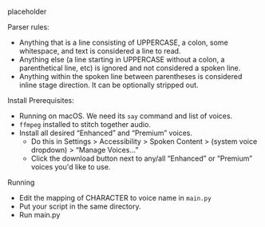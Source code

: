 placeholder


Parser rules:

- Anything that is a line consisting of UPPERCASE, a colon, some whitespace, and text is considered a line to read.
- Anything else (a line starting in UPPERCASE without a colon, a parenthetical line, etc) is ignored and not considered a spoken line.
- Anything within the spoken line between parentheses is considered inline stage direction. It can be optionally stripped out.

Install Prerequisites:

- Running on macOS. We need its `say` command and list of voices.
- `ffmpeg` installed to stitch together audio.
- Install all desired “Enhanced” and “Premium” voices.
    - Do this in Settings > Accessibility > Spoken Content > (system voice dropdown) > “Manage Voices...”
    - Click the download button next to any/all “Enhanced” or “Premium” voices you'd like to use.

Running

- Edit the mapping of CHARACTER to voice name in `main.py`
- Put your script in the same directory.
- Run main.py
